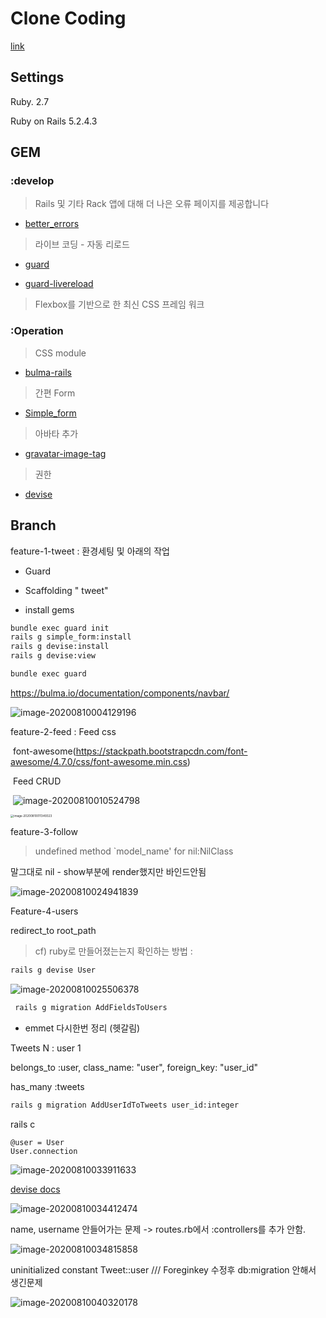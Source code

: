 # Clone Coding

[link]()



## Settings

Ruby. 2.7

Ruby on Rails 5.2.4.3



## GEM

### :develop

> Rails 및 기타 Rack 앱에 대해 더 나은 오류 페이지를 제공합니다

* [better_errors](https://rubygems.org/gems/better_errors/versions/2.4) 

> 라이브 코딩 - 자동 리로드

* [guard](https://rubygems.org/gems/guard/versions/2.14.1)

* [guard-livereload](https://rubygems.org/gems/guard-livereload/versions/2.5.2)

> Flexbox를 기반으로 한 최신 CSS 프레임 워크

### :Operation

> CSS module

* [bulma-rails](https://rubygems.org/gems/bulma-rails/versions/0.6.1)

> 간편 Form

* [Simple_form](https://rubygems.org/gems/simple_form/versions/5.0.2)

> 아바타 추가

* [gravatar-image-tag](https://rubygems.org/gems/gravatar_image_tag/versions/1.2.0)

> 권한

* [devise](https://rubygems.org/gems/devise/versions/4.3.0)

## Branch

feature-1-tweet : 환경세팅 및 아래의 작업

* Guard

* Scaffolding " tweet"

* install gems

```bash
bundle exec guard init
rails g simple_form:install
rails g devise:install
rails g devise:view

bundle exec guard
```

https://bulma.io/documentation/components/navbar/

![image-20200810004129196](https://tva1.sinaimg.cn/large/007S8ZIlgy1ghkzlsvhczj31410430st.jpg)



feature-2-feed : Feed css

​		font-awesome(https://stackpath.bootstrapcdn.com/font-awesome/4.7.0/css/font-awesome.min.css)

​		 Feed CRUD

​		![image-20200810010524798](https://tva1.sinaimg.cn/large/007S8ZIlgy1ghl0aptn8mj30rf04vmxt.jpg)

<img src="https://tva1.sinaimg.cn/large/007S8ZIlgy1ghl0jg3xcfj30jy07uglz.jpg" alt="image-20200810011349323" style="zoom: 33%;" />

feature-3-follow

> undefined method `model_name' for nil:NilClass

말그대로 nil - show부분에 render했지만 바인드안됨

![image-20200810024941839](https://tva1.sinaimg.cn/large/007S8ZIlgy1ghl3b7h7zmj31ng0hi40g.jpg)

Feature-4-users

redirect_to root_path

> cf) ruby로 만들어졌는는지 확인하는 방법 : 

```bash
rails g devise User
```

![image-20200810025506378](https://tva1.sinaimg.cn/large/007S8ZIlgy1ghl3guale8j30xc083dj3.jpg)

```bash
 rails g migration AddFieldsToUsers
```



* emmet 다시한번 정리 (헷갈림)

Tweets N : user 1

belongs_to :user, class_name: "user", foreign_key: "user_id"

has_many :tweets  

```bash
rails g migration AddUserIdToTweets user_id:integer
```



rails c

```
@user = User
User.connection
```

![image-20200810033911633](https://tva1.sinaimg.cn/large/007S8ZIlgy1ghl4qphdzcj30z302faag.jpg)



[devise docs](https://github.com/heartcombo/devise)

![image-20200810034412474](https://tva1.sinaimg.cn/large/007S8ZIlgy1ghl4vx871tj30yu00r748.jpg)

name, username 안들어가는 문제 -> routes.rb에서 :controllers를 추가 안함.

![image-20200810034815858](https://tva1.sinaimg.cn/large/007S8ZIlgy1ghl505buxaj3156016wej.jpg)

uninitialized constant Tweet::user /// Foreginkey 수정후 db:migration 안해서 생긴문제

![image-20200810040320178](https://tva1.sinaimg.cn/large/007S8ZIlgy1ghl5ftngxtj324s0miacv.jpg)

